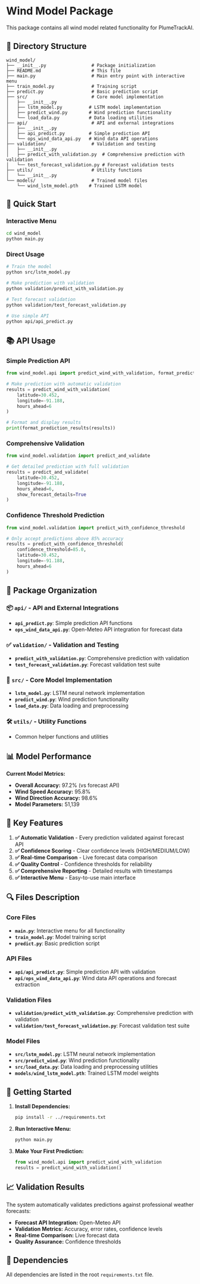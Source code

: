 # Wind Model Package

This package contains all wind model related functionality for PlumeTrackAI.

## 📁 Directory Structure

```
wind_model/
├── __init__.py                 # Package initialization
├── README.md                   # This file
├── main.py                     # Main entry point with interactive menu
├── train_model.py              # Training script
├── predict.py                  # Basic prediction script
├── src/                        # Core model implementation
│   ├── __init__.py
│   ├── lstm_model.py          # LSTM model implementation
│   ├── predict_wind.py        # Wind prediction functionality
│   └── load_data.py           # Data loading utilities
├── api/                        # API and external integrations
│   ├── __init__.py
│   ├── api_predict.py         # Simple prediction API
│   └── ops_wind_data_api.py   # Wind data API operations
├── validation/                 # Validation and testing
│   ├── __init__.py
│   ├── predict_with_validation.py  # Comprehensive prediction with validation
│   └── test_forecast_validation.py # Forecast validation tests
├── utils/                      # Utility functions
│   └── __init__.py
└── models/                     # Trained model files
    └── wind_lstm_model.pth    # Trained LSTM model
```

## 🚀 Quick Start

### Interactive Menu
```bash
cd wind_model
python main.py
```

### Direct Usage
```bash
# Train the model
python src/lstm_model.py

# Make prediction with validation
python validation/predict_with_validation.py

# Test forecast validation
python validation/test_forecast_validation.py

# Use simple API
python api/api_predict.py
```

## 📚 API Usage

### Simple Prediction API
```python
from wind_model.api import predict_wind_with_validation, format_prediction_results

# Make prediction with automatic validation
results = predict_wind_with_validation(
    latitude=30.452,
    longitude=-91.188,
    hours_ahead=6
)

# Format and display results
print(format_prediction_results(results))
```

### Comprehensive Validation
```python
from wind_model.validation import predict_and_validate

# Get detailed prediction with full validation
results = predict_and_validate(
    latitude=30.452,
    longitude=-91.188,
    hours_ahead=6,
    show_forecast_details=True
)
```

### Confidence Threshold Prediction
```python
from wind_model.validation import predict_with_confidence_threshold

# Only accept predictions above 85% accuracy
results = predict_with_confidence_threshold(
    confidence_threshold=85.0,
    latitude=30.452,
    longitude=-91.188,
    hours_ahead=6
)
```

## 🔧 Package Organization

### 📦 `api/` - API and External Integrations
- **`api_predict.py`**: Simple prediction API functions
- **`ops_wind_data_api.py`**: Open-Meteo API integration for forecast data

### ✅ `validation/` - Validation and Testing
- **`predict_with_validation.py`**: Comprehensive prediction with validation
- **`test_forecast_validation.py`**: Forecast validation test suite

### 🧠 `src/` - Core Model Implementation
- **`lstm_model.py`**: LSTM neural network implementation
- **`predict_wind.py`**: Wind prediction functionality
- **`load_data.py`**: Data loading and preprocessing

### 🛠️ `utils/` - Utility Functions
- Common helper functions and utilities

## 📊 Model Performance

**Current Model Metrics:**
- **Overall Accuracy:** 97.2% (vs forecast API)
- **Wind Speed Accuracy:** 95.8%
- **Wind Direction Accuracy:** 98.6%
- **Model Parameters:** 51,139

## 🎯 Key Features

1. **✅ Automatic Validation** - Every prediction validated against forecast API
2. **✅ Confidence Scoring** - Clear confidence levels (HIGH/MEDIUM/LOW)
3. **✅ Real-time Comparison** - Live forecast data comparison
4. **✅ Quality Control** - Confidence thresholds for reliability
5. **✅ Comprehensive Reporting** - Detailed results with timestamps
6. **✅ Interactive Menu** - Easy-to-use main interface

## 🔍 Files Description

### Core Files
- **`main.py`**: Interactive menu for all functionality
- **`train_model.py`**: Model training script
- **`predict.py`**: Basic prediction script

### API Files
- **`api/api_predict.py`**: Simple prediction API with validation
- **`api/ops_wind_data_api.py`**: Wind data API operations and forecast extraction

### Validation Files
- **`validation/predict_with_validation.py`**: Comprehensive prediction with validation
- **`validation/test_forecast_validation.py`**: Forecast validation test suite

### Model Files
- **`src/lstm_model.py`**: LSTM neural network implementation
- **`src/predict_wind.py`**: Wind prediction functionality
- **`src/load_data.py`**: Data loading and preprocessing utilities
- **`models/wind_lstm_model.pth`**: Trained LSTM model weights

## 🚀 Getting Started

1. **Install Dependencies:**
   ```bash
   pip install -r ../requirements.txt
   ```

2. **Run Interactive Menu:**
   ```bash
   python main.py
   ```

3. **Make Your First Prediction:**
   ```python
   from wind_model.api import predict_wind_with_validation
   results = predict_wind_with_validation()
   ```

## 📈 Validation Results

The system automatically validates predictions against professional weather forecasts:

- **Forecast API Integration:** Open-Meteo API
- **Validation Metrics:** Accuracy, error rates, confidence levels
- **Real-time Comparison:** Live forecast data
- **Quality Assurance:** Confidence thresholds

## 🔧 Dependencies

All dependencies are listed in the root `requirements.txt` file. 